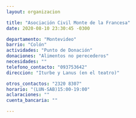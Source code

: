 ```yaml
---
layout: organizacion

title: "Asociación Civil Monte de la Francesa"
date: 2020-08-10 23:30:45 -0300

departamento: "Montevideo"
barrio: "Colón"
actividades: "Punto de Donación"
donaciones: "Alimentos no perecederos"
necesidades: ""
telefono_contacto: "093753642"
direccion: "Iturbe y Lanus (en el teatro)"

otros_contactos: "2320 8307"
horario: "(LUN-SAB)15:00-19:00"
aclaraciones: ""
cuenta_bancaria: ""

---
```

